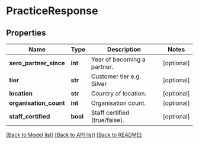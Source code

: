 # PracticeResponse

## Properties
Name | Type | Description | Notes
------------ | ------------- | ------------- | -------------
**xero_partner_since** | **int** | Year of becoming a partner. | [optional] 
**tier** | **str** | Customer tier e.g. Silver | [optional] 
**location** | **str** | Country of location. | [optional] 
**organisation_count** | **int** | Organisation count. | [optional] 
**staff_certified** | **bool** | Staff certified (true/false). | [optional] 

[[Back to Model list]](../README.md#documentation-for-models) [[Back to API list]](../README.md#documentation-for-api-endpoints) [[Back to README]](../README.md)


